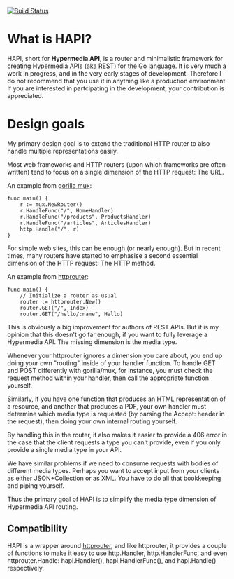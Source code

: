[![Build Status](https://travis-ci.org/flimzy/hapi.svg?branch=master)](https://travis-ci.org/flimzy/hapi)

# What is HAPI?

HAPI, short for **Hypermedia API**, is a router and minimalistic framework for creating Hypermedia APIs (aka REST) for the Go language.
It is very much a work in progress, and in the very early stages of development. Therefore I do not recommend that you use it in anything
like a production environment.  If you are interested in partcipating in the development, your contribution is appreciated.

# Design goals

My primary design goal is to extend the traditional HTTP router to also handle multiple representations easily.

Most web frameworks and HTTP routers (upon which frameworks are often written) tend to focus on a single dimension of the HTTP request:
The URL.

An example from [gorilla mux](http://www.gorillatoolkit.org/pkg/mux):

    func main() {
        r := mux.NewRouter()
        r.HandleFunc("/", HomeHandler)
        r.HandleFunc("/products", ProductsHandler)
        r.HandleFunc("/articles", ArticlesHandler)
        http.Handle("/", r)
    }

For simple web sites, this can be enough (or nearly enough).  But in recent times, many routers have started to emphasise a second essential
dimension of the HTTP request: The HTTP method.

An example from [httprouter](https://github.com/julienschmidt/httprouter#web-frameworks-based-on-httprouter):

    func main() {
        // Initialize a router as usual
        router := httprouter.New()
        router.GET("/", Index)
        router.GET("/hello/:name", Hello)
        
This is obviously a big improvement for authors of REST APIs.  But it is my opinion that this doesn't go far enough, if you want to fully leverage
a Hypermedia API. The missing dimension is the media type.

Whenever your httprouter ignores a dimension you care about, you end up doing your own "routing" inside of your handler function. To handle GET and POST differently with gorilla/mux, for instance, you must check the request method within your handler, then call the appropriate function yourself.

Similarly, if you have one function that produces an HTML representation of a resource, and another that produces a PDF, your own handler must determine which media type is requested (by parsing the Accept: header in the request), then doing your own internal routing yourself.

By handling this in the router, it also makes it easier to provide a 406 error in the case that the client requests a type you can't provide, even if you only provide a single media type in your API.

We have similar problems if we need to consume requests with bodies of different media types. Perhaps you want to accept input from your clients as either JSON+Collection or as XML. You have to do all that bookkeeping and piping yourself.

Thus the primary goal of HAPI is to simplify the media type dimension of Hypermedia API routing.

## Compatibility

HAPI is a wrapper around [httprouter](https://github.com/julienschmidt/httprouter#web-frameworks-based-on-httprouter), and like httprouter, it provides a couple of functions to make it easy to use http.Handler, http.HandlerFunc, and even httprouter.Handle: hapi.Handler(), hapi.HandlerFunc(), and hapi.Handle() respectively.